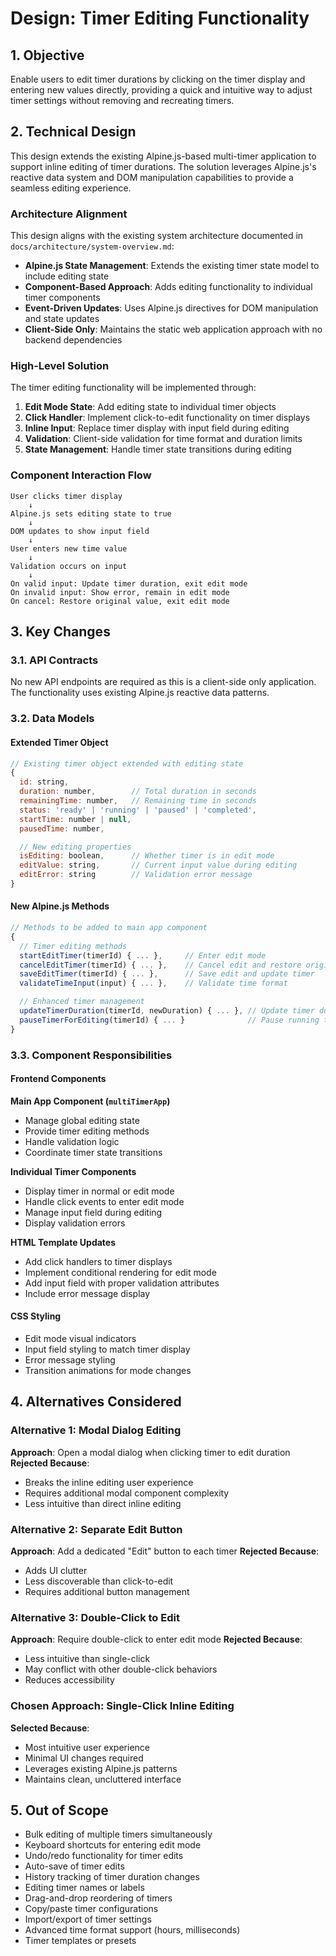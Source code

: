 # Design: Timer Editing Functionality

## 1. Objective

Enable users to edit timer durations by clicking on the timer display and entering new values directly, providing a quick and intuitive way to adjust timer settings without removing and recreating timers.

## 2. Technical Design

This design extends the existing Alpine.js-based multi-timer application to support inline editing of timer durations. The solution leverages Alpine.js's reactive data system and DOM manipulation capabilities to provide a seamless editing experience.

### Architecture Alignment

This design aligns with the existing system architecture documented in `docs/architecture/system-overview.md`:

- **Alpine.js State Management**: Extends the existing timer state model to include editing state
- **Component-Based Approach**: Adds editing functionality to individual timer components
- **Event-Driven Updates**: Uses Alpine.js directives for DOM manipulation and state updates
- **Client-Side Only**: Maintains the static web application approach with no backend dependencies

### High-Level Solution

The timer editing functionality will be implemented through:

1. **Edit Mode State**: Add editing state to individual timer objects
2. **Click Handler**: Implement click-to-edit functionality on timer displays
3. **Inline Input**: Replace timer display with input field during editing
4. **Validation**: Client-side validation for time format and duration limits
5. **State Management**: Handle timer state transitions during editing

### Component Interaction Flow

```
User clicks timer display
    ↓
Alpine.js sets editing state to true
    ↓
DOM updates to show input field
    ↓
User enters new time value
    ↓
Validation occurs on input
    ↓
On valid input: Update timer duration, exit edit mode
On invalid input: Show error, remain in edit mode
On cancel: Restore original value, exit edit mode
```

## 3. Key Changes

### 3.1. API Contracts

No new API endpoints are required as this is a client-side only application. The functionality uses existing Alpine.js reactive data patterns.

### 3.2. Data Models

#### Extended Timer Object

```javascript
// Existing timer object extended with editing state
{
  id: string,
  duration: number,        // Total duration in seconds
  remainingTime: number,   // Remaining time in seconds
  status: 'ready' | 'running' | 'paused' | 'completed',
  startTime: number | null,
  pausedTime: number,

  // New editing properties
  isEditing: boolean,      // Whether timer is in edit mode
  editValue: string,       // Current input value during editing
  editError: string        // Validation error message
}
```

#### New Alpine.js Methods

```javascript
// Methods to be added to main app component
{
  // Timer editing methods
  startEditTimer(timerId) { ... },     // Enter edit mode
  cancelEditTimer(timerId) { ... },    // Cancel edit and restore original
  saveEditTimer(timerId) { ... },      // Save edit and update timer
  validateTimeInput(input) { ... },    // Validate time format

  // Enhanced timer management
  updateTimerDuration(timerId, newDuration) { ... }, // Update timer duration
  pauseTimerForEditing(timerId) { ... }              // Pause running timer for editing
}
```

### 3.3. Component Responsibilities

#### Frontend Components

**Main App Component (`multiTimerApp`)**

- Manage global editing state
- Provide timer editing methods
- Handle validation logic
- Coordinate timer state transitions

**Individual Timer Components**

- Display timer in normal or edit mode
- Handle click events to enter edit mode
- Manage input field during editing
- Display validation errors

**HTML Template Updates**

- Add click handlers to timer displays
- Implement conditional rendering for edit mode
- Add input field with proper validation attributes
- Include error message display

#### CSS Styling

- Edit mode visual indicators
- Input field styling to match timer display
- Error message styling
- Transition animations for mode changes

## 4. Alternatives Considered

### Alternative 1: Modal Dialog Editing

**Approach**: Open a modal dialog when clicking timer to edit duration
**Rejected Because**:

- Breaks the inline editing user experience
- Requires additional modal component complexity
- Less intuitive than direct inline editing

### Alternative 2: Separate Edit Button

**Approach**: Add a dedicated "Edit" button to each timer
**Rejected Because**:

- Adds UI clutter
- Less discoverable than click-to-edit
- Requires additional button management

### Alternative 3: Double-Click to Edit

**Approach**: Require double-click to enter edit mode
**Rejected Because**:

- Less intuitive than single-click
- May conflict with other double-click behaviors
- Reduces accessibility

### Chosen Approach: Single-Click Inline Editing

**Selected Because**:

- Most intuitive user experience
- Minimal UI changes required
- Leverages existing Alpine.js patterns
- Maintains clean, uncluttered interface

## 5. Out of Scope

- Bulk editing of multiple timers simultaneously
- Keyboard shortcuts for entering edit mode
- Undo/redo functionality for timer edits
- Auto-save of timer edits
- History tracking of timer duration changes
- Editing timer names or labels
- Drag-and-drop reordering of timers
- Copy/paste timer configurations
- Import/export of timer settings
- Advanced time format support (hours, milliseconds)
- Timer templates or presets
